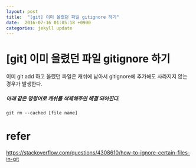 ```yaml
---
layout: post
title:  "[git] 이미 올렸던 파일 gitignore 하기"
date:  2016-07-16 01:05:18 +0900 
categories: jekyll update
---
```

# [git] 이미 올렸던 파일 gitignore 하기


이미  git add 하고 올렸던 파일은 캐쉬에 남아서 gitignore에 추가해도 
사라지지 않는 경우가 발생한다. 

##### 아래 같은 명령어로 캐쉬를 삭제해주면 해결 되어진다. 


	git rm --cached [file name] 
	

# refer

<a href="https://stackoverflow.com/questions/4308610/how-to-ignore-certain-files-in-git">https://stackoverflow.com/questions/4308610/how-to-ignore-certain-files-in-git</a>
